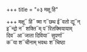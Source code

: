 +++
title = "०३ मक्षू हि"

+++
मक्षू᳓ हि᳓ ष्मा ग᳓छथ ई᳓वतो द्यू᳓न्  
इ᳓न्द्रो न᳓ शक्ति᳓म् प᳓रितक्मियायाम्  
दिव᳓ आ᳓जाता दिविया᳓ सुपर्णा᳓  
क᳓या श᳓चीनाम् भवथः श᳓चिष्ठा